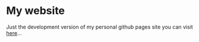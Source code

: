 # My website

Just the development version of my personal github pages site you can visit [here](https://adrigorithm.github.io)...